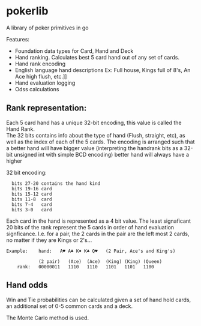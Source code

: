 # pokerlib

A library of poker primitives in go

Features:

   * Foundation data types for Card, Hand and Deck
   * Hand ranking.  Calculates best 5 card hand out of any set of cards.
   * Hand rank encoding 
   * English language hand descriptions
        Ex:   Full house, Kings full of 8's,  An Ace high flush, etc.]]
   * Hand evaluation logging
   * Odss calculations

## Rank representation:  

Each 5 card hand has a unique 32-bit encoding, this value is called the Hand Rank.  
The 32 bits contains info about the type of hand (Flush, straight, etc), as well 
as the index of each of the 5 cards.  The encoding is arranged such that a better 
hand will have bigger value (interpreting the handrank bits as a 32-bit unsigned 
int with simple BCD encoding) better hand will always have a higher  
 
 
32 bit encoding: 
 
      bits 27-20 contains the hand kind 
      bits 19-16 card
      bits 15-12 card
      bits 11-8  card
      bits 7-4   card
      bits 3-0   card

Each card in the hand is represented as a 4 bit value.  The least signaficant 20 bits
of the rank represent the 5 cards in order of hand evaluation signficance.    I.e.
for a pair, the 2 cards in the pair are the left most 2 cards, no matter if they 
are Kings or 2's...


    Example:    hand:   A♥ A♣ K♦ K♣ Q♥   (2 Pair, Ace's and King's)

                (2 pair)   (Ace)  (Ace)  (King) (King) (Queen)
        rank:   00000011   1110   1110   1101   1101   1100




## Hand odds

Win and Tie probabilities can be calculated given a set of hand hold cards, 
an additional set of 0-5 common cards and a deck.

The Monte Carlo method is used.     
